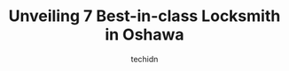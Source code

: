 ---
layout: ampstory
image: https://i0.wp.com/www.auto.or.id/wp-content/uploads/2023/06/oshawa-certified-locksmiths-0-oshawa-1686324458.jpeg?resize=640,853
author: techidn
featured: false
description: Oshawa, Ontario, Canada is a haven for Locksmith enthusiasts, boasting an impressive array of 7 top-notch establishments. Whether youre a seasoned connoisseur or simply curious to explore t
title: Unveiling 7 Best-in-class Locksmith in Oshawa
cover:
   title: Unveiling 7 Best-in-class Locksmith in Oshawa
   subtitle: AUTO.OR.ID
   background: https://www.auto.or.id/wp-content/uploads/2023/06/oshawa-certified-locksmiths-0-oshawa-1686324458.jpeg

pages: 
 - layout: thirds
   top: <h1>#1 Lockshop Ltd</h1>
   bottom: "<p>In a pinch - these guys were the only ones available after hours that had someone willing and able to fix my lock. Very impressed with the service. Jeff was knowledgeable</p>"
   background: https://www.auto.or.id/wp-content/uploads/2023/06/oshawa-certified-locksmiths-1-oshawa-1686324460.jpeg
   backgroundblur: true
 - layout: thirds
   top: <h1>#2 Durham Regional Locksmiths</h1>
   bottom: "<p>497 Simcoe St S, Oshawa, ON L1H 4J9, Canada</p>"
   background: https://www.auto.or.id/wp-content/uploads/2023/06/oshawa-certified-locksmiths-2-oshawa-1686324460.jpeg
   cta:
      link: https://www.auto.or.id/unveiling-7-best-in-class-locksmith-in-oshawa/
      text: Unveiling 7 Best-in-class Locksmith in Oshawa
 - layout: thirds
   top: <h1>#3 Minute Key</h1>
   bottom: "<p>1471 Harmony Rd N, Oshawa, ON L1H 7K5, Canada</p>"
   background: https://images.unsplash.com/photo-1618157176697-1bdb104f2896?ixlib=rb-4.0.3&ixid=MnwxMjA3fDB8MHxwaG90by1wYWdlfHx8fGVufDB8fHx8&auto=format&fit=crop&w=640&h=853&q=80
   cta:
      link: https://www.auto.or.id/unveiling-7-best-in-class-locksmith-in-oshawa/
      text: Unveiling 7 Best-in-class Locksmith in Oshawa
 - layout: thirds
   top: <h1>#4 Minute Key</h1>
   bottom: "<p>680 Laval Dr, Oshawa, ON L1J 0B5, Canada</p>"
   background: https://images.unsplash.com/photo-1608578702177-1ea59540ac72?ixlib=rb-4.0.3&ixid=MnwxMjA3fDB8MHxwaG90by1wYWdlfHx8fGVufDB8fHx8&auto=format&fit=crop&w=640&h=853&q=80
   cta:
      link: https://www.auto.or.id/unveiling-7-best-in-class-locksmith-in-oshawa/
      text: Unveiling 7 Best-in-class Locksmith in Oshawa
 - layout: thirds
   top: <h1>#5 Oshawa Certified Locksmiths</h1>
   bottom: "<p>10 Warren Ave #55, Oshawa, ON L1J 0A1, Canada</p>"
   background: https://images.unsplash.com/photo-1629935389411-1bb0ae0d1ffe?ixlib=rb-4.0.3&ixid=MnwxMjA3fDB8MHxwaG90by1wYWdlfHx8fGVufDB8fHx8&auto=format&fit=crop&w=640&h=853&q=80
   cta:
      link: https://www.auto.or.id/unveiling-7-best-in-class-locksmith-in-oshawa/
      text: Unveiling 7 Best-in-class Locksmith in Oshawa
 - layout: thirds
   top: <h1>#6 Locks&Load Durham</h1>
   bottom: "<p>557 Rossland Rd E, Oshawa, ON L1K 1K8, Canada</p>"
   background: https://images.unsplash.com/photo-1492144534655-ae79c964c9d7?ixlib=rb-4.0.3&ixid=MnwxMjA3fDB8MHxwaG90by1wYWdlfHx8fGVufDB8fHx8&auto=format&fit=crop&w=640&h=853&q=80
   cta:
      link: https://www.auto.or.id/unveiling-7-best-in-class-locksmith-in-oshawa/
      text: Unveiling 7 Best-in-class Locksmith in Oshawa

 - layout: thirds
   middle: Continue reading...
   background: https://images.unsplash.com/photo-1598870113763-84b6f70c0fb3?ixlib=rb-4.0.3&ixid=MnwxMjA3fDB8MHxwaG90by1wYWdlfHx8fGVufDB8fHx8&auto=format&fit=crop&w=640&h=853&q=80
   cta:
      link: https://www.auto.or.id/unveiling-7-best-in-class-locksmith-in-oshawa/
      text: Unveiling 7 Best-in-class Locksmith in Oshawa

---